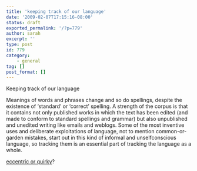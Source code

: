 ```yaml
---
title: 'keeping track of our language'
date: '2009-02-07T17:15:16-08:00'
status: draft
exported_permalink: '/?p=779'
author: sarah
excerpt: ''
type: post
id: 779
category:
    - general
tag: []
post_format: []
---
```

Keeping track of our language

Meanings of words and phrases change and so do spellings, despite the existence of ‘standard’ or ‘correct’ spelling. A strength of the corpus is that it contains not only published works in which the text has been edited (and made to conform to standard spellings and grammar) but also unpublished and unedited writing like emails and weblogs. Some of the most inventive uses and deliberate exploitations of language, not to mention common-or-garden mistakes, start out in this kind of informal and unselfconscious language, so tracking them is an essential part of tracking the language as a whole.

[eccentric or quirky](http://www.askoxford.com/oec/mainpage/oec03/?view=uk)?